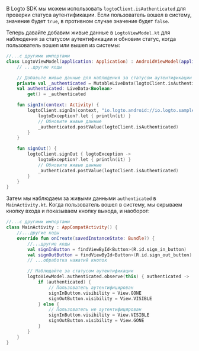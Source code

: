 В Logto SDK мы можем использовать `logtoClient.isAuthenticated` для проверки статуса аутентификации. Если пользователь вошел в систему, значение будет `true`, в противном случае значение будет `false`.

Теперь давайте добавим живые данные в `LogtoViewModel.kt` для наблюдения за статусом аутентификации и обновим статус, когда пользователь вошел или вышел из системы:

```kotlin
//...с другими импортами
class LogtoViewModel(application: Application) : AndroidViewModel(application) {
    // ...другие коды

    // Добавьте живые данные для наблюдения за статусом аутентификации
    private val _authenticated = MutableLiveData(logtoClient.isAuthenticated)
    val authenticated: LiveData<Boolean>
        get() = _authenticated

    fun signIn(context: Activity) {
        logtoClient.signIn(context, "io.logto.android://io.logto.sample/callback") { logtoException ->
            logtoException?.let { println(it) }
            // Обновите живые данные
            _authenticated.postValue(logtoClient.isAuthenticated)
        }
    }

    fun signOut() {
        logtoClient.signOut { logtoException ->
            logtoException?.let { println(it) }
            // Обновите живые данные
            _authenticated.postValue(logtoClient.isAuthenticated)
        }
    }
}
```

Затем мы наблюдаем за живыми данными `authenticated` в `MainActivity.kt`. Когда пользователь вошел в систему, мы скрываем кнопку входа и показываем кнопку выхода, и наоборот:

```kotlin
//...с другими импортами
class MainActivity : AppCompatActivity() {
    //...другие коды
    override fun onCreate(savedInstanceState: Bundle?) {
        //...другие коды
        val signInButton = findViewById<Button>(R.id.sign_in_button)
        val signOutButton = findViewById<Button>(R.id.sign_out_button)
        // ...обработка нажатий кнопок

        // Наблюдайте за статусом аутентификации
        logtoViewModel.authenticated.observe(this) { authenticated ->
            if (authenticated) {
                // Пользователь аутентифицирован
                signInButton.visibility = View.GONE
                signOutButton.visibility = View.VISIBLE
            } else {
                // Пользователь не аутентифицирован
                signInButton.visibility = View.VISIBLE
                signOutButton.visibility = View.GONE
            }
        }
    }
}
```

